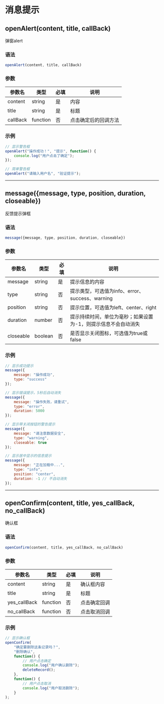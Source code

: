 # 消息提示

## openAlert(content, title, callBack)

弹窗alert

### 语法
```javascript
openAlert(content, title, callBack)
```

### 参数
| 参数名   | 类型     | 必填 | 说明               |
| -------- | -------- | ---- | ------------------ |
| content  | string   | 是   | 内容               |
| title    | string   | 是   | 标题               |
| callBack | function | 否   | 点击确定后的回调方法 |

### 示例
```javascript
// 显示警告框
openAlert("操作成功！", "提示", function() {
    console.log("用户点击了确定");
});

// 简单警告框
openAlert("请输入用户名", "验证提示");
```

---

## message({message, type, position, duration, closeable})

反馈提示弹框

### 语法
```javascript
message({message, type, position, duration, closeable})
```

### 参数
| 参数名     | 类型    | 必填 | 说明                                                         |
| ---------- | ------- | ---- | ------------------------------------------------------------ |
| message    | string  | 是   | 提示信息的内容                                               |
| type       | string  | 否   | 提示类型，可选值为info、error、success、warning              |
| position   | string  | 否   | 提示位置，可选值为left、center、right                        |
| duration   | number  | 否   | 提示持续时间，单位为毫秒；如果设置为-1，则提示信息不会自动消失 |
| closeable  | boolean | 否   | 是否显示关闭图标，可选值为true或false                        |

### 示例
```javascript
// 显示成功提示
message({
    message: "操作成功",
    type: "success"
});

// 显示错误提示，5秒后自动消失
message({
    message: "操作失败，请重试",
    type: "error",
    duration: 5000
});

// 显示带关闭按钮的警告提示
message({
    message: "请注意数据安全",
    type: "warning",
    closeable: true
});

// 显示居中显示的信息提示
message({
    message: "正在加载中...",
    type: "info",
    position: "center",
    duration: -1 // 不自动消失
});
```

---

## openConfirm(content, title, yes_callBack, no_callBack)

确认框

### 语法
```javascript
openConfirm(content, title, yes_callBack, no_callBack)
```

### 参数
| 参数名       | 类型     | 必填 | 说明           |
| ------------ | -------- | ---- | -------------- |
| content      | string   | 是   | 确认框内容     |
| title        | string   | 是   | 标题           |
| yes_callBack | function | 否   | 点击确定回调   |
| no_callBack  | function | 否   | 点击取消回调   |

### 示例
```javascript
// 显示确认框
openConfirm(
    "确定要删除这条记录吗？", 
    "删除确认", 
    function() {
        // 用户点击确定
        console.log("用户确认删除");
        deleteRecord();
    }, 
    function() {
        // 用户点击取消
        console.log("用户取消删除");
    }
);
```